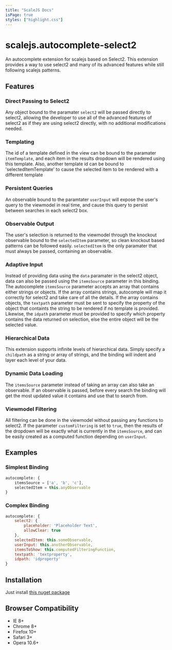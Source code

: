 ```yaml
---
title: "ScaleJS Docs"
isPage: true
styles: ["highlight.css"]
---
```


<link href="autocomplete/select2.css" rel="stylesheet" type="text/css" />
<link href="autocomplete/select2-bootstrap.css" rel="stylesheet" type="text/css" />
<script src="autocomplete/autocomplete-test-1.0.1.js" type="text/javascript"></script>

# scalejs.autocomplete-select2

An autocomplete extension for scalejs based on Select2. This extension provides a way to use select2 and many of its advanced features while still following scalejs patterns. 

## Features

### Direct Passing to Select2

Any object bound to the paramater ```select2``` will be passed directly to select2, allowing the developer to use all of the advanced features of select2 as if they are using select2 directly, with no additional modifications needed.

### Templating

The id of a template defined in the view can be bound to the paramater ```itemTemplate```, and each item in the results dropdown will be rendered using this template. Also, another template id can be bound to 'selectedItemTemplate' to cause the selected item to be rendered with a different template

### Persistent Queries

An observable bound to the paramtater ```userInput``` will expose the user's query to the viewmodel in real time, and cause this query to persist between searches in each select2 box.

### Observable Output

The user's selection is returned to the viewmodel through the knockout observable bound to the ```selectedItem``` parameter, so clean knockout based patterns can be followed easily. ```selectedItem``` is the only paramater that must always be passed, containing an observable.

### Adaptive Input

Instead of providing data using the ```data``` paramater in the select2 object, data can also be passed using the ```itemsSource``` parameter in this binding. The autocomplete ```itemsSource``` parameter accepts an array that contains either strings or objects. If the array contains strings, autocomple will map it correctly for select2 and take care of all the details. If the array contains objects, the ```textpath``` parameter must be sent to specify the property of the object that containts the string to be rendered if no template is provided. Likewise, the ```idpath``` parameter must be provided to specify which property contains the data returned on selection, else the entire object will be the selected value.

### Hierarchical Data

This extension supports infinite levels of hierarchical data. Simply specify a ```childpath``` as a string or array of strings, and the binding will indent and layer each level of your data.

### Dynamic Data Loading

The ```itemsSource``` parameter instead of taking an array can also take an observable. If an observable is passed, before every search the binding will get the most updated value it contains and use that to search from.

### Viewmodel Filtering

All filtering can be done in the viewmodel without passing any functions to select2. If the parameter ```customFiltering``` is set to ```true```, then the results of the dropdown will be exactly what is currently in the ```itemsSource```, and can be easily created as a computed function depending on ```userInput```.

## Examples

### Simplest Binding

```javascript
autocomplete: {
    itemsSource = ['a', 'b', 'c'],
    selectedItem = this.anyObservable
}
```

### Complex Binding

```javascript
autocomplete: {
    select2: {
        placeholder: 'Placeholder Text',
        allowClear: true
    },
    selectedItem: this.someObservable,
    userInput: this.anotherObservable,
    itemsToShow: this.computedFilteringFunction,
    textpath: 'textproperty',
    idpath: 'idproperty'
}
```

<div id="autocomplete-example" ></div>

## Installation

Just install [this nuget package](https://www.nuget.org/packages/scalejs.autocomplete-select2/)

## Browser Compatibility

* IE 8+
* Chrome 8+
* Firefox 10+
* Safari 3+
* Opera 10.6+